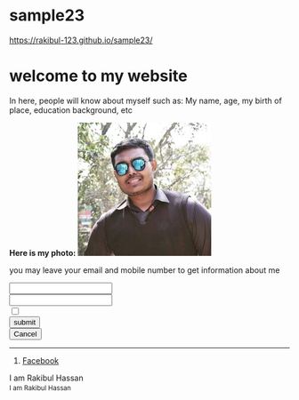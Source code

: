 # sample23
https://rakibul-123.github.io/sample23/
<h1>welcome to my website</h1>
<p>In here, people will know about myself such as: My name, age, my birth of place, education background, etc</p>
 <strong>Here is my photo:</strong>
<img src="pops22/oppos/Rakibul Hassan.jpg"></img>
<p> you may leave your email and mobile number to get information about me</p>
<form action="">
    <input type="email"><br>
    <input type="number"><br>
    <input type="checkbox"><br>
    <button>submit</button><br>
    <button>Cancel</button><br>
</form>
<hr>
 <ol>
    <li>
        <a href="https://www.facebook.com/">Facebook</a>
    </li>
 </ol>
<large>I am Rakibul Hassan</large>
<br>
<small>I am Rakibul Hassan</small>








